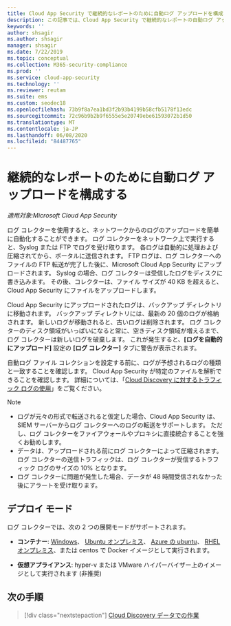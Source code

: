```yaml
---
title: Cloud App Security で継続的なレポートのために自動ログ アップロードを構成する
description: この記事では、Cloud App Security で継続的なレポートの自動ログ アップロードを構成するプロセスについて説明します。
keywords: ''
author: shsagir
ms.author: shsagir
manager: shsagir
ms.date: 7/22/2019
ms.topic: conceptual
ms.collection: M365-security-compliance
ms.prod: ''
ms.service: cloud-app-security
ms.technology: ''
ms.reviewer: reutam
ms.suite: ems
ms.custom: seodec18
ms.openlocfilehash: 73b9f8a7ea1bd3f2b93b4199b58cfb5178f13edc
ms.sourcegitcommit: 72c96b9b2b9f6555e5e20749ebe61593072b1d50
ms.translationtype: MT
ms.contentlocale: ja-JP
ms.lasthandoff: 06/08/2020
ms.locfileid: "84487765"
---
```

# <a name="configure-automatic-log-upload-for-continuous-reports"></a>継続的なレポートのために自動ログ アップロードを構成する

*適用対象:Microsoft Cloud App Security*

ログ コレクターを使用すると、ネットワークからのログのアップロードを簡単に自動化することができます。 ログ コレクターをネットワーク上で実行すると、Syslog または FTP でログを受け取ります。 各ログは自動的に処理および圧縮されてから、ポータルに送信されます。 FTP ログは、ログ コレクターへのファイルの FTP 転送が完了した後に、Microsoft Cloud App Security にアップロードされます。 Syslog の場合、ログ コレクターは受信したログをディスクに書き込みます。 その後、コレクターは、ファイル サイズが 40 KB を超えると、Cloud App Security にファイルをアップロードします。

Cloud App Security にアップロードされたログは、バックアップ ディレクトリに移動されます。 バックアップ ディレクトリには、最新の 20 個のログが格納されます。 新しいログが移動されると、古いログは削除されます。 ログ コレクターのディスク領域がいっぱいになると常に、空きディスク領域が増えるまで、ログ コレクターは新しいログを破棄します。 これが発生すると、**[ログを自動的にアップロード]** 設定の **[ログ コレクター]** タブに警告が表示されます。

自動ログ ファイル コレクションを設定する前に、ログが予想されるログの種類と一致することを確認します。 Cloud App Security が特定のファイルを解析できることを確認します。 詳細については、「[Cloud Discovery に対するトラフィック ログの使用](create-snapshot-cloud-discovery-reports.md#log-format)」をご覧ください。

> [!NOTE]
>
> * ログが元々の形式で転送されると仮定した場合、Cloud App Security は、SIEM サーバーからログ コレクターへのログの転送をサポートします。 ただし、ログ コレクターをファイアウォールやプロキシに直接統合することを強くお勧めします。
> * データは、アップロードされる前にログ コレクターによって圧縮されます。 ログ コレクターの送信トラフィックは、ログ コレクターが受信するトラフィック ログのサイズの 10% となります。
> * ログ コレクターに問題が発生した場合、データが 48 時間受信されなかった後にアラートを受け取ります。

## <a name="deployment-modes"></a>デプロイ モード

ログ コレクターでは、次の 2 つの展開モードがサポートされます。

* **コンテナー**: [Windows](discovery-docker-windows.md)、 [Ubuntu オンプレミス](discovery-docker-ubuntu.md)、 [Azure の ubuntu](discovery-docker-ubuntu-azure.md)、 [RHEL オンプレミス](discovery-docker-ubuntu.md)、または centos で Docker イメージとして実行されます。

* **仮想アプライアンス**: hyper-v または VMware ハイパーバイザー上のイメージとして実行されます (非推奨)

## <a name="next-steps"></a>次の手順

> [!div class="nextstepaction"]
> [Cloud Discovery データでの作業](working-with-cloud-discovery-data.md)
